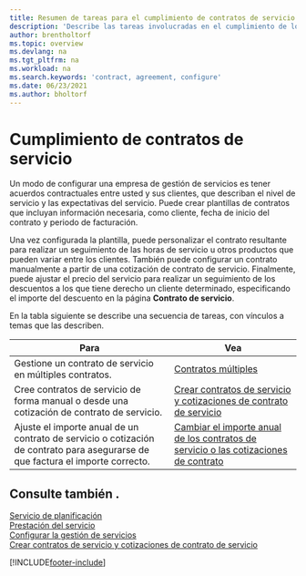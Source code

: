```yaml
---
title: Resumen de tareas para el cumplimiento de contratos de servicio
description: 'Describe las tareas involucradas en el cumplimiento de los contratos de servicio con sus clientes, como establecer acuerdos contractuales estándar con plantillas personalizables y más.'
author: brentholtorf
ms.topic: overview
ms.devlang: na
ms.tgt_pltfrm: na
ms.workload: na
ms.search.keywords: 'contract, agreement, configure'
ms.date: 06/23/2021
ms.author: bholtorf
---
```

# <a name="fulfilling-service-contracts"></a>Cumplimiento de contratos de servicio
Un modo de configurar una empresa de gestión de servicios es tener acuerdos contractuales entre usted y sus clientes, que describan el nivel de servicio y las expectativas del servicio. Puede crear plantillas de contratos que incluyan información necesaria, como cliente, fecha de inicio del contrato y periodo de facturación.  
  
Una vez configurada la plantilla, puede personalizar el contrato resultante para realizar un seguimiento de las horas de servicio u otros productos que pueden variar entre los clientes. También puede configurar un contrato manualmente a partir de una cotización de contrato de servicio. Finalmente, puede ajustar el precio del servicio para realizar un seguimiento de los descuentos a los que tiene derecho un cliente determinado, especificando el importe del descuento en la página **Contrato de servicio**.  

En la tabla siguiente se describe una secuencia de tareas, con vínculos a temas que las describen.   
  
|**Para**|**Vea**|  
|------------|-------------|  
|Gestione un contrato de servicio en múltiples contratos. | [Contratos múltiples](service-multiple-contracts.md)|  
|Cree contratos de servicio de forma manual o desde una cotización de contrato de servicio.| [Crear contratos de servicio y cotizaciones de contrato de servicio](service-how-to-create-service-contracts-and-service-contract-quotes.md)|
|Ajuste el importe anual de un contrato de servicio o cotización de contrato para asegurarse de que factura el importe correcto.|[Cambiar el importe anual de los contratos de servicio o las cotizaciones de contrato](service-how-to-change-the-annual-amount-on-service-contracts-or-contract-quotes.md)|

## <a name="see-also"></a>Consulte también .
[Servicio de planificación](service-plan-service.md)  
[Prestación del servicio](service-deliver-service.md)  
[Configurar la gestión de servicios](service-setup-service.md)  
[Crear contratos de servicio y cotizaciones de contrato de servicio](service-how-to-create-service-contracts-and-service-contract-quotes.md)  


[!INCLUDE[footer-include](includes/footer-banner.md)]
